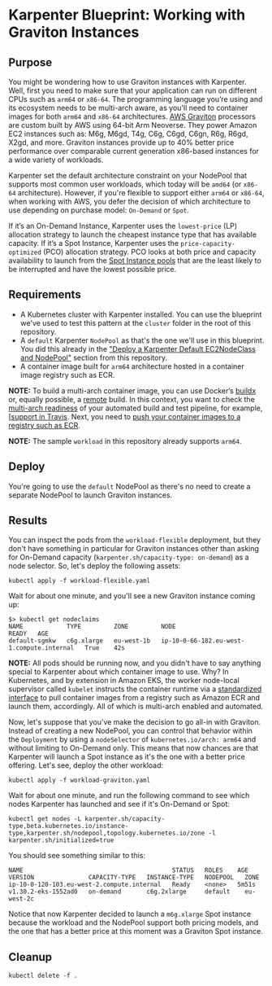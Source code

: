 # Karpenter Blueprint: Working with Graviton Instances

## Purpose
You might be wondering how to use Graviton instances with Karpenter. Well, first you need to make sure that your application can run on different CPUs such as `arm64` or `x86-64`. The programming language you’re using and its ecosystem needs to be multi-arch aware, as you'll need to container images for both `arm64` and `x86-64` architectures. [AWS Graviton](https://aws.amazon.com/ec2/graviton/) processors are custom built by AWS using 64-bit Arm Neoverse. They power Amazon EC2 instances such as: M6g, M6gd, T4g, C6g, C6gd, C6gn, R6g, R6gd, X2gd, and more. Graviton instances provide up to 40% better price performance over comparable current generation x86-based instances for a wide variety of workloads.

Karpenter set the default architecture constraint on your NodePool that supports most common user workloads, which today will be `amd64` (or `x86-64` architecture). However, if you're flexible to support either `arm64` or `x86-64`, when working with AWS, you defer the decision of which architecture to use depending on purchase model: `On-Demand` or `Spot`. 

If it’s an On-Demand Instance, Karpenter uses the `lowest-price` (LP) allocation strategy to launch the cheapest instance type that has available capacity. If it’s a Spot Instance, Karpenter uses the `price-capacity-optimized` (PCO) allocation strategy. PCO looks at both price and capacity availability to launch from the [Spot Instance pools](https://docs.aws.amazon.com/AWSEC2/latest/UserGuide/using-spot-instances.html#spot-features) that are the least likely to be interrupted and have the lowest possible price.

## Requirements

* A Kubernetes cluster with Karpenter installed. You can use the blueprint we've used to test this pattern at the `cluster` folder in the root of this repository.
* A `default` Karpenter `NodePool` as that's the one we'll use in this blueprint. You did this already in the ["Deploy a Karpenter Default EC2NodeClass and NodePool"](../../README.md) section from this repository.
* A container image built for `arm64` architecture hosted in a container image registry such as ECR. 

**NOTE:** To build a multi-arch container image, you can use Docker‘s [buildx](https://www.docker.com/blog/multi-arch-build-and-images-the-simple-way/) or, equally possible, a [remote](https://community.arm.com/developer/tools-software/tools/b/tools-software-ides-blog/posts/unifying-arm-software-development-with-docker) build. In this context, you want to check the [multi-arch readiness](https://github.com/aws-samples/aws-multiarch-container-build-pipeline) of your automated build and test pipeline, for example, [[support in Travis](https://docs.travis-ci.com/user/multi-cpu-architectures/#example-multi-architecture-build-matrix). Next, you need to [push your container images to a registry such as ECR](https://aws.amazon.com/blogs/containers/introducing-multi-architecture-container-images-for-amazon-ecr/). 

**NOTE:** The sample `workload` in this repository already supports `arm64`.

## Deploy
You're going to use the `default` NodePool as there's no need to create a separate NodePool to launch Graviton instances.

## Results
You can inspect the pods from the `workload-flexible` deployment, but they don't have something in particular for Graviton instances other than asking for On-Demand capacity (`karpenter.sh/capacity-type: on-demand`) as a node selector. So, let's deploy the following assets:

```
kubectl apply -f workload-flexible.yaml
```

Wait for about one minute, and you'll see a new Graviton instance coming up:

```
$> kubectl get nodeclaims
NAME            TYPE         ZONE         NODE                                        READY   AGE
default-sgmkw   c6g.xlarge   eu-west-1b   ip-10-0-66-182.eu-west-1.compute.internal   True    42s
```

**NOTE:** All pods should be running now, and you didn't have to say anything special to Karpenter about which container image to use. Why? In Kubernetes, and by extension in Amazon EKS, the worker node-local supervisor called `kubelet` instructs the container runtime via a [standardized interface](https://kubernetes.io/blog/2016/12/container-runtime-interface-cri-in-kubernetes/) to pull container images from a registry such as Amazon ECR and launch them, accordingly. All of which is multi-arch enabled and automated.

Now, let's suppose that you've make the decision to go all-in with Graviton. Instead of creating a new NodePool, you can control that behavior within the `Deployment` by using a `nodeSelector` of `kubernetes.io/arch: arm64` and without limiting to On-Demand only. This means that now chances are that Karpenter will launch a Spot instance as it's the one with a better price offering. Let's see, deploy the other workload:

```
kubectl apply -f workload-graviton.yaml
```

Wait for about one minute, and run the following command to see which nodes Karpenter has launched and see if it's On-Demand or Spot:

```
kubectl get nodes -L karpenter.sh/capacity-type,beta.kubernetes.io/instance-type,karpenter.sh/nodepool,topology.kubernetes.io/zone -l karpenter.sh/initialized=true
```

You should see something similar to this:

```
NAME                                         STATUS   ROLES    AGE     VERSION               CAPACITY-TYPE   INSTANCE-TYPE   NODEPOOL   ZONE
ip-10-0-120-103.eu-west-2.compute.internal   Ready    <none>   5m51s   v1.30.2-eks-1552ad0   on-demand       c6g.2xlarge     default    eu-west-2c
```

Notice that now Karpenter decided to launch a `m6g.xlarge` Spot instance because the workload and the NodePool support both pricing models, and the one that has a better price at this moment was a Graviton Spot instance.

## Cleanup

```
kubectl delete -f .
```
